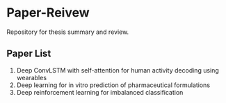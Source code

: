 # Paper-Reivew  
Repository for thesis summary and review.


## Paper List  
1. Deep ConvLSTM with self-attention for human activity decoding using wearables
2. Deep learning for in vitro prediction of pharmaceutical formulations
3. Deep reinforcement learning for imbalanced classification
